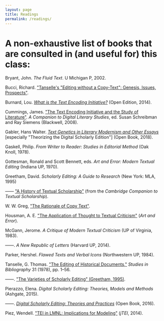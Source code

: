 ```yaml
---
layout: page
title: Readings
permalink: /readings/
---
```


# A non-exhaustive list of books that are consulted in (and useful for) this class:

Bryant, John. _The Fluid Text_. U Michigan P, 2002.

Bucci, Richard. ["Tanselle's "Editing without a Copy-Text": Genesis, Issues, Prospects"](https://christopherohge.com/bucci_on_tanselle_editing_without_copy-text.pdf).

Burnard, Lou. [_What is the Text Encoding Initiative?_](http://books.openedition.org/oep/426?lang=en) (Open Edition, 2014).

Cummings, James. ["The Text Encoding Initiative and the Study of Literature"](http://www.digitalhumanities.org/companion/view?docId=blackwell/9781405148641/9781405148641.xml&chunk.id=ss1-6-6&toc.depth=1&toc.id=ss1-6-6&brand=9781405148641_brand). *A Companion to Digital Literary Studies*, ed. Susan Schreibman and Ray Siemens (Blackwell, 2008).

Gabler, Hans Walter. [_Text Genetics in Literary Modernism and Other Essays_](https://www.openbookpublishers.com/product/629/14d4ad5e8b306c35282ca91fe0ba69c4) [especially "Theorizing the Digital Scholarly Edition"] (Open Book, 2018).

Gaskell, Philip. _From Writer to Reader: Studies in Editorial Method_ (Oak Knoll, 1978).

Gottesman, Ronald and Scott Bennett, eds. _Art and Error: Modern Textual Editing_ (Indiana UP, 1970).

Greetham, David. _Scholarly Editing: A Guide to Research_ (New York: MLA, 1995)

–––– ["A History of Textual Scholarship"](/Day1/greetham-history-textual-scholarship.pdf) (from the *Cambridge Companion to Textual Scholarship*).

W. W. Greg, ["The Rationale of Copy Text"](https://christopherohge.com/greg_rationale_copy-text.pdf).

Housman, A. E. ["The Application of Thought to Textual Criticism"](../readings/housman_application_of_thought.html) (*Art and Error*).

McGann, Jerome. _A Critique of Modern Textual Criticism_ (UP of Virginia, 1983).

––––. _A New Republic of Letters_ (Harvard UP, 2014).

Parker, Hershel. _Flawed Texts and Verbal Icons_ (Northwestern UP, 1984).

Tanselle, G. Thomas. ["The Editing of Historical Documents,"](https://www.jstor.org/stable/40371673?seq=1#page_scan_tab_contents) _Studies in Bibliography_ 31 (1978), pp. 1–56.

––––. ["The Varieties of Scholarly Editing" (Greetham, 1995)](../readings/tanselle_varieties_of_editing.pdf).

Pierazzo, Elena. _Digital Scholarly Editing: Theories, Models and Methods_ (Ashgate, 2015).

––––. [_Digital Scholarly Editing: Theories and Practices_](https://www.openbookpublishers.com/product/483/r) (Open Book, 2016).

Piez, Wendell. ["TEI in LMNL: Implications for Modeling"](https://journals.openedition.org/jtei/1337) (*jTEI*, 2014).
